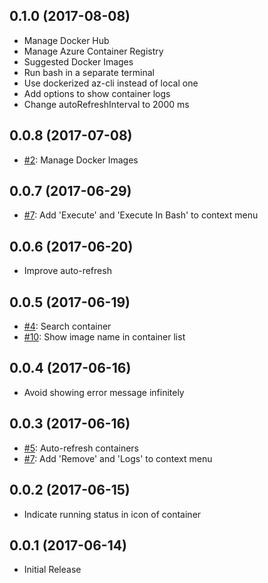 ## 0.1.0 (2017-08-08)
* Manage Docker Hub 
* Manage Azure Container Registry
* Suggested Docker Images
* Run bash in a separate terminal
* Use dockerized az-cli instead of local one
* Add options to show container logs
* Change autoRefreshInterval to 2000 ms

## 0.0.8 (2017-07-08)
* [#2](https://github.com/formulahendry/vscode-docker-explorer/issues/2): Manage Docker Images

## 0.0.7 (2017-06-29)
* [#7](https://github.com/formulahendry/vscode-docker-explorer/issues/7): Add 'Execute' and 'Execute In Bash' to context menu

## 0.0.6 (2017-06-20)
* Improve auto-refresh

## 0.0.5 (2017-06-19)
* [#4](https://github.com/formulahendry/vscode-docker-explorer/issues/4): Search container
* [#10](https://github.com/formulahendry/vscode-docker-explorer/issues/10): Show image name in container list

## 0.0.4 (2017-06-16)
* Avoid showing error message infinitely

## 0.0.3 (2017-06-16)
* [#5](https://github.com/formulahendry/vscode-docker-explorer/issues/5): Auto-refresh containers
* [#7](https://github.com/formulahendry/vscode-docker-explorer/issues/7): Add 'Remove' and 'Logs' to context menu

## 0.0.2 (2017-06-15)
* Indicate running status in icon of container

## 0.0.1 (2017-06-14)
* Initial Release